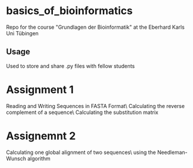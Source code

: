 # basics_of_bioinformatics
Repo for the course "Grundlagen der Bioinformatik" at the Eberhard Karls Uni Tübingen

## Usage
Used to store and share .py files with fellow students

# Assignment 1
Reading and Writing Sequences in FASTA Format\\
Calculating the reverse complement of a sequence\\
Calculating the substitution matrix

# Assignemnt 2
Calculating one global alignment of two sequences\\
using the Needleman-Wunsch algorithm
